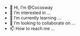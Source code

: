 - 👋 Hi, I’m @Cocosway
- 👀 I’m interested in ...
- 🌱 I’m currently learning ...
- 💞️ I’m looking to collaborate on ...
- 📫 How to reach me ...

<!---
Cocosway/Cocosway is a ✨ special ✨ repository because its `README.md` (this file) appears on your GitHub profile.
You can click the Preview link to take a look at your changes.
--->
